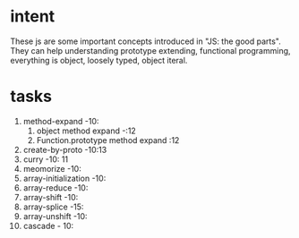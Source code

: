 # intent
These js are some important concepts introduced in "JS: the good parts". They can help understanding prototype extending, functional programming, everything is object, loosely typed, object iteral.

# tasks
1. method-expand -10:
	1. object method expand -:12
	2. Function.prototype method expand :12
2. create-by-proto -10:13
3. curry -10: 11
4. meomorize -10:
5. array-initialization -10:
6. array-reduce -10:
7. array-shift -10:
8. array-splice -15:
9. array-unshift -10:
10. cascade - 10: